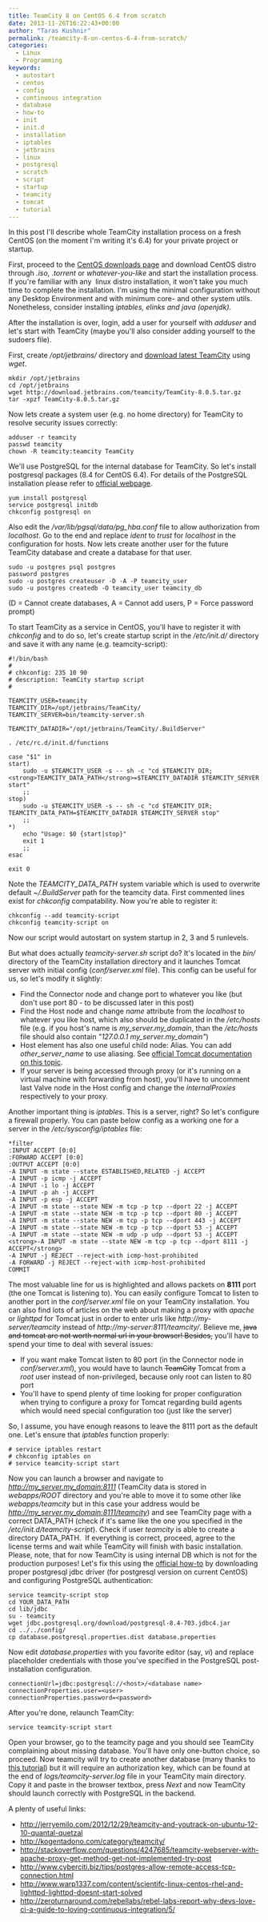 ```yaml
---
title: TeamCity 8 on CentOS 6.4 from scratch
date: 2013-11-26T16:22:43+00:00
author: "Taras Kushnir"
permalink: /teamcity-8-on-centos-6-4-from-scratch/
categories:
  - Linux
  - Programming
keywords:
  - autostart
  - centos
  - config
  - continuous integration
  - database
  - how-to
  - init
  - init.d
  - installation
  - iptables
  - jetbrains
  - linux
  - postgresql
  - scratch
  - script
  - startup
  - teamcity
  - tomcat
  - tutorial
---
```

In this post I'll describe whole TeamCity installation process on a fresh CentOS (on the moment I'm writing it's 6.4) for your private project or startup.

First, proceed to the <a title="Download CentOS" href="http://www.centos.org/modules/tinycontent/index.php?id=30" target="_blank">CentOS downloads page</a> and download CentOS distro through <em>.iso</em>, <em>.torrent</em> or <em>whatever-you-like</em> and start the installation process. If you're familiar with any  linux distro installation, it won't take you much time to complete the installation. I'm using the minimal configuration without any Desktop Environment and with minimum core- and other system utils. Nonetheless, consider installing <em>iptables, elinks and java (openjdk)</em>.

After the installation is over, login, add a user for yourself with <em>adduser</em> and let's start with TeamCity (maybe you'll also consider adding yourself to the sudoers file).

First, create <em>/opt/jetbrains/</em> directory and <a title="Download teamcity" href="http://www.jetbrains.com/teamcity/download/index.html" target="_blank">download latest TeamCity</a> using <em>wget</em>.

```shell
mkdir /opt/jetbrains
cd /opt/jetbrains
wget http://download.jetbrains.com/teamcity/TeamCity-8.0.5.tar.gz
tar -xpzf TeamCity-8.0.5.tar.gz
```

Now lets create a system user (e.g. no home directory) for TeamCity to resolve security issues correctly:

```shell
adduser -r teamcity
passwd teamcity
chown -R teamcity:teamcity TeamCity
```

We'll use PostgreSQL for the internal database for TeamCity. So let's install postgresql packages (8.4 for CentOS 6.4). For details of the PostgreSQL installation please refer to <a title="PostgreSQL installation" href="http://wiki.postgresql.org/wiki/YUM_Installation" target="_blank">official webpage</a>.

```shell
yum install postgresql
service postgresql initdb
chkconfig postgresql on
```
  
Also edit the <em>/var/lib/pgsql/data/pg_hba.conf</em> file to allow authorization from <em>localhost</em>. Go to the end and replace <em>ident</em> to <em>trust</em> for <em>localhost</em> in the configuration for hosts. Now lets create another user for the future TeamCity database and create a database for that user.
  
```shell
sudo -u postgres psql postgres
password postgres
sudo -u postgres createuser -D -A -P teamcity_user
sudo -u postgres createdb -O teamcity_user teamcity_db
```
  
(D = Cannot create databases, A = Cannot add users, P = Force password prompt)
  
<!--more-->
  
To start TeamCity as a service in CentOS, you'll have to register it with <em>chkconfig</em> and to do so, let's create startup script in the <em>/etc/init.d/</em> directory and save it with any name (e.g. teamcity-script):
  
```shell
#!/bin/bash
#
# chkconfig: 235 10 90
# description: TeamCity startup script
#

TEAMCITY_USER=teamcity
TEAMCITY_DIR=/opt/jetbrains/TeamCity/
TEAMCITY_SERVER=bin/teamcity-server.sh

TEAMCITY_DATADIR="/opt/jetbrains/TeamCity/.BuildServer"

. /etc/rc.d/init.d/functions

case "$1" in
start)
    sudo -u $TEAMCITY_USER -s -- sh -c "cd $TEAMCITY_DIR; <strong>TEAMCITY_DATA_PATH</strong>=$TEAMCITY_DATADIR $TEAMCITY_SERVER start"
    ;;
stop)
    sudo -u $TEAMCITY_USER -s -- sh -c "cd $TEAMCITY_DIR; TEAMCITY_DATA_PATH=$TEAMCITY_DATADIR $TEAMCITY_SERVER stop"
    ;;
*)
    echo "Usage: $0 {start|stop}"
    exit 1
    ;;
esac

exit 0
```
  
Note the <em>TEAMCITY_DATA_PATH</em> system variable which is used to overwrite default <em>~/.BuildServer</em> path for the teamcity data. First commented lines exist for <em>chkconfig</em> compatability. Now you're able to register it:
  
```shell
chkconfig --add teamcity-script
chkconfig teamcity-script on
```
  
Now our script would autostart on system startup in 2, 3 and 5 runlevels.
  
But what does actually <em>teamcity-server.sh</em> script do? It's located in the <em>bin/</em> directory of the TeamCity installation directory and it launches Tomcat server with initial config (<em>conf/server.xml</em> file). This config can be useful for us, so let's modify it slightly:
  
* Find the Connector node and change port to whatever you like (but don't use port 80 - to be discussed later in this post)
* Find the Host node and change <em>name</em> attribute from the <em>localhost</em> to whatever you like host, which also should be duplicated in the <em>/etc/hosts</em> file (e.g. if you host's name is <em>my_server.my_domain</em>, than the <em>/etc/hosts</em> file should also contain <em>"127.0.0.1 my_server.my_domain"</em>)
* Host element has also one useful child node: Alias. You can add <em><Alias>other_server_name</Alias></em> to use aliasing. See <a title="Tomcat aliasing" href="http://tomcat.apache.org/tomcat-6.0-doc/config/host.html#Host_Name_Aliases" target="_blank">official Tomcat documentation on this topic</a>.
* If your server is being accessed through proxy (or it's running on a virtual machine with forwarding from host), you'll have to uncomment last Valve node in the Host config and change the <em>internalProxies</em> respectively to your proxy.
  
Another important thing is <em>iptables</em>. This is a server, right? So let's configure a firewall properly. You can paste below config as a working one for a server in the <em>/etc/sysconfig/iptables</em> file:
  
```
*filter
:INPUT ACCEPT [0:0]
:FORWARD ACCEPT [0:0]
:OUTPUT ACCEPT [0:0]
-A INPUT -m state --state ESTABLISHED,RELATED -j ACCEPT
-A INPUT -p icmp -j ACCEPT
-A INPUT -i lo -j ACCEPT
-A INPUT -p ah -j ACCEPT
-A INPUT -p esp -j ACCEPT
-A INPUT -m state --state NEW -m tcp -p tcp --dport 22 -j ACCEPT
-A INPUT -m state --state NEW -m tcp -p tcp --dport 80 -j ACCEPT
-A INPUT -m state --state NEW -m tcp -p tcp --dport 443 -j ACCEPT
-A INPUT -m state --state NEW -m tcp -p tcp --dport 53 -j ACCEPT
-A INPUT -m state --state NEW -m udp -p udp --dport 53 -j ACCEPT
<strong>-A INPUT -m state --state NEW -m tcp -p tcp --dport 8111 -j ACCEPT</strong>
-A INPUT -j REJECT --reject-with icmp-host-prohibited
-A FORWARD -j REJECT --reject-with icmp-host-prohibited
COMMIT
```
The most valuable line for us is highlighted and allows packets on <strong>8111</strong> port (the one Tomcat is listening to). You can easily configure Tomcat to listen to another port in the <em>conf/server.xml</em> file on your TeamCity installation. You can also find lots of articles on the web about making a proxy with <em>apache</em> or <em>lighttpd</em> for Tomcat just in order to enter urls like <em>http://my-server/teamcity</em> instead of <em>http://my-server:8111/teamcity/</em>. Believe me, <del>java and tomcat are not worth normal url in your browser! Besides,</del> you'll have to spend your time to deal with several issues:

* If you want make Tomcat listen to 80 port (in the Connector node in <em>conf/server.xml</em>), you would have to launch <del>TeamCity</del> Tomcat from a <em>root</em> user instead of non-privileged, because only root can listen to 80 port
* You'll have to spend plenty of time looking for proper configuration when trying to configure a proxy for Tomcat regarding build agents which would need special configuration too (just like the server)

So, I assume, you have enough reasons to leave the 8111 port as the default one. Let's ensure that <em>iptables</em> function properly:

```  
# service iptables restart
# chkconfig iptables on
# service teamcity-script start
```
Now you can launch a browser and navigate to <em>http://my_server.my_domain:8111 </em>(TeamCity data is stored in <em>webapps/ROOT</em> directory and you're able to move it to some other like <em>webapps/teamcity</em> but in this case your address would be <em>http://my_server.my_domain:8111/teamcity</em>) and see TeamCity page with a correct DATA_PATH (check if it's same like the one you specified in the <em>/etc/init.d/teamcity-script</em>). Check if user <em>teamcity</em> is able to create a directory DATA_PATH.  If everything is correct, proceed, agree to the license terms and wait while TeamCity will finish with basic installation. Please, note, that for now TeamCity is using internal DB which is not for the production purposes! Let's fix this using the <a title="PostgreSQL for TeamCity" href="http://confluence.jetbrains.com/display/TCD8/Setting+up+an+External+Database" target="_blank">official how-to</a> by downloading proper postgresql jdbc driver (for postgresql version on current CentOS) and configuring PostgreSQL authentication:
  
```shell
service teamcity-script stop
cd YOUR_DATA_PATH
cd lib/jdbc
su - teamcity
wget jdbc.postgresql.org/download/postgresql-8.4-703.jdbc4.jar
cd ../../config/
cp database.postgresql.properties.dist database.properties
```
  
 Now edit <em>database.properties</em> with you favorite editor (say, <em>vi</em>) and replace placeholder credentials with those you've specified in the PostgreSQL post-installation configuration.

```
connectionUrl=jdbc:postgresql://<host>/<database name>
connectionProperties.user=<user>
connectionProperties.password=<password>
```
After you're done, relaunch TeamCity:
```
service teamcity-script start
```
  
Open your browser, go to the teamcity page and you should see TeamCity complaining about missing database. You'll have only one-button choice, so proceed. Now teamcity will try to create another database (many thanks to <a title="TeamCity and YouTrack on Ubuntu" href="http://jerryemilo.com/2012/12/29/teamcity-and-youtrack-on-ubuntu-12-10-quantal-quetzal/" target="_blank">this tutorial</a>) but it will require an authorization key, which can be found at the end of <em>logs/teamcity-server.log</em> file in your TeamCity main directory. Copy it and paste in the browser textbox, press <em>Next</em> and now TeamCity should launch correctly with PostgreSQL in the backend.

A plenty of useful links:

* http://jerryemilo.com/2012/12/29/teamcity-and-youtrack-on-ubuntu-12-10-quantal-quetzal
* http://kogentadono.com/category/teamcity/
* http://stackoverflow.com/questions/4247685/teamcity-webserver-with-apache-proxy-get-method-get-not-implemented-try-post
* http://www.cyberciti.biz/tips/postgres-allow-remote-access-tcp-connection.html
* http://www.warp1337.com/content/scientifc-linux-centos-rhel-and-lighttpd-lighttpd-doesnt-start-solved
* http://zeroturnaround.com/rebellabs/rebel-labs-report-why-devs-love-ci-a-guide-to-loving-continuous-integration/5/
